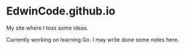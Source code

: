 # EdwinCode.github.io
My site where I toss some ideas.

Currently working on learning Go. I may write done some notes here.
